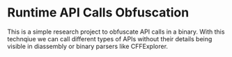 # Runtime API Calls Obfuscation
This is a simple research project to obfuscate API calls in a binary. With this technqiue we can call different types of APIs without their details being visible in diassembly or binary parsers like CFFExplorer.

